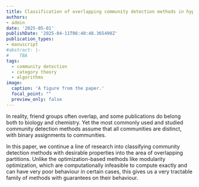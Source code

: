 ```yaml
---
title: Classification of overlapping community detection methods in hypergraphs
authors:
- admin
date: '2025-05-01'
publishDate: '2025-04-11T06:40:48.365490Z'
publication_types:
- manuscript
#abstract: |-
#    TBA
tags:
  - community detection
  - category theory
  - algorithms
image:
  caption: 'A figure from the paper.'
  focal_point: ""
  preview_only: false
---
```


In reality, friend groups often overlap, and some publications do belong both to biology and chemistry. Yet the most commonly used and studied community detection methods assume that all communities are distinct, with binary assignments to communities.

In this paper, we continue a line of research into classifying community detection methods with desirable properties into the area of overlapping partitions. Unlike the optimization-based methods like modularity optimization, which are computationally infeasible to compute exactly and can have very poor behaviour in certain cases, this gives us a very tractable family of methods with guarantees on their behaviour.
